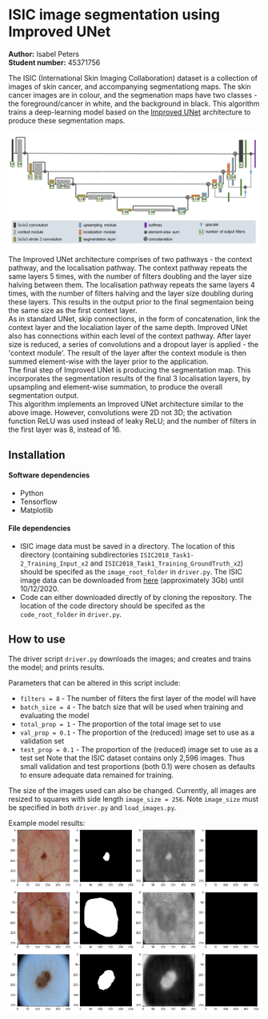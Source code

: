 ﻿# ISIC image segmentation using Improved UNet

**Author:** Isabel Peters  
**Student number:** 45371756

The ISIC (International Skin Imaging Collaboration) dataset is a collection of images of skin cancer, and accompanying segmentationg maps. The skin cancer images are in colour, and the segmenation maps have two classes - the foreground/cancer in white, and the background in black. This algorithm trains a deep-learning model based on the [Improved UNet](https://arxiv.org/abs/1802.10508v1) architecture to produce these segmentation maps.

![Improved UNet model architecture diagram](figures/Improved_UNet_architecture.png)

The Improved UNet architecture comprises of two pathways - the context pathway, and the localisation pathway. The context pathway repeats the same layers 5 times, with the number of filters doubling and the layer size halving between them. The localisation pathway repeats the same layers 4 times, with the number of filters halving and the layer size doubling during these layers. This results in the output prior to the final segmentaion being the same size as the first context layer.  
As in standard UNet, skip connections, in the form of concatenation, link the context layer and the localiation layer of the same depth. Improved UNet also has connections within each level of the context pathway. After layer size is reduced, a series of convolutions and a dropout layer is applied - the 'context module'. The result of the layer after the context module is then summed element-wise with the layer prior to the application.  
The final step of Improved UNet is producing the segmentation map. This incorporates the segmentation results of the final 3 localisation layers, by upsampling and element-wise summation, to produce the overall segmentation output.  
This algorithm implements an Improved UNet architecture similar to the above image. However, convolutions were 2D not 3D; the activation function ReLU was used instead of leaky ReLU; and the number of filters in the first layer was 8, instead of 16.

## Installation

#### Software dependencies
* Python
* Tensorflow 
* Matplotlib

#### File dependencies
* ISIC image data must be saved in a directory. The location of this directory (containing subdirectories `ISIC2018_Task1-2_Training_Input_x2` and `ISIC2018_Task1_Training_GroundTruth_x2`) should be specifed as the `image_root_folder` in `driver.py`. The ISIC image data can be downloaded from [here](https://cloudstor.aarnet.edu.au/sender/?s=download&token=f0d763f9-d847-4150-847c-e0ec92d38cc5) (approximately 3Gb) until 10/12/2020. 
* Code can either downloaded directly of by cloning the repository. The location of the code directory should be specifed as the `code_root_folder` in `driver.py`.

## How to use

The driver script `driver.py` downloads the images; and creates and trains the model; and prints results.

Parameters that can be altered in this script include:
* `filters = 8` - The number of filters the first layer of the model will have
* `batch_size = 4` - The batch size that will be used when training and evaluating the model
* `total_prop = 1` - The proportion of the total image set to use
* `val_prop = 0.1` - The proportion of the (reduced) image set to use as a validation set
* `test_prop = 0.1` - The proportion of the (reduced) image set to use as a test set
Note that the ISIC dataset contains only 2,596 images. Thus small validation and test proportions (both 0.1) were chosen as defaults to ensure adequate data remained for training.

The size of the images used can also be changed. Currently, all images are resized to squares with side length `image_size = 256`. Note `image_size` must be specified in both `driver.py` and `load_images.py`.

Example model results:
![Model segmentation results](figures/example_results.png)
